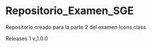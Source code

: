 # Repositorio_Examen_SGE
Repositorio creado para la parte 2 del examen 
Icons class

Releases 1
v_1.0.0


